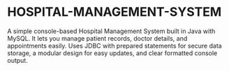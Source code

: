 # HOSPITAL-MANAGEMENT-SYSTEM
A simple console-based Hospital Management System built in Java with MySQL. It lets you manage patient records, doctor details, and appointments easily. Uses JDBC with prepared statements for secure data storage, a modular design for easy updates, and clear formatted console output.
